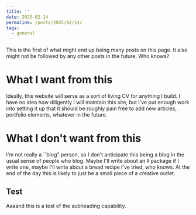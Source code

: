 ```yaml
---
title: ''
date: 2025-02-14
permalink: /posts/2025/02/14/
tags:
  - general
---
```


This is the first of what might end up being many posts on this page.
It also might not be followed by any other posts in the future.
Who knows?

What I want from this
======
Ideally, this website will serve as a sort of living CV for anything I build.
I have no idea how diligently I will maintain this site, but I've put enough work into setting it up that it should be roughly pain free to add new articles, portfolio elements, whatever in the future.

What I don't want from this
======
I'm not really a ``blog" person, so I don't anticipate this being a blog in the usual sense of people who blog.
Maybe I'll write about an `R` package if I write one, maybe I'll write about a bread recipe I've tried, who knows.
At the end of the day this is likely to just be a small piece of a creative outlet.

Test
------
Aaaand this is a test of the subheading capability.

